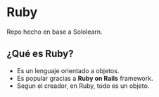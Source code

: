 # Ruby

Repo hecho en base a Sololearn.

## ¿Qué es Ruby?

* Es un lenguaje orientado a objetos.
* Es popular gracias a **Ruby on Rails** framework.
* Segun el creador, en Ruby, todo es un objeto.

